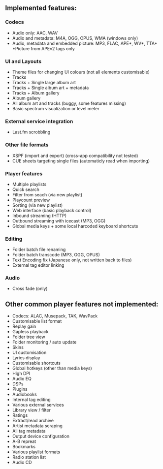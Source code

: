 ## Implemented features:

### Codecs

 - Audio only: AAC, WAV
 - Audio and metadata: M4A, OGG, OPUS, WMA (windows only)
 - Audio, metadata and embedded picture: MP3, FLAC, APE*, WV*, TTA*   *Picture from APEv2 tags only


### UI and Layouts

 - Theme files for changing UI colours (not all elements customisable)
 - Tracks
 - Tracks + Single large album art
 - Tracks + Single album art + metadata
 - Tracks + Album gallery
 - Album gallery
 - All album art and tracks (buggy, some features missing)
 - Basic spectrum visualization or level meter

### External service integration

- Last.fm scrobbling

### Other file formats

 - XSPF (import and export) (cross-app compatibility not tested)
 - CUE sheets targeting single files (automaticly read when importing)

### Player features

- Multiple playlists
- Quick search
- Filter from seach (via new playlist)
- Playcount preview
- Sorting (via new playlist)
- Web interface (basic playback control)
- Inbound streaming (HTTP)
- Outbound streaming with icecast (MP3, OGG)
- Global media keys + some local harcoded keyboard shortcuts

### Editing

- Folder batch file renaming
- Folder batch transcode (MP3, OGG, OPUS)
- Text Encoding fix (Japanese only, not written back to files)
- External tag editor linking

### Audio

- Cross fade (only)


## Other common player features not implemented:

 - Codecs: ALAC, Musepack, TAK, WavPack
 - Customisable list format
 - Replay gain
 - Gapless playback
 - Folder tree view
 - Folder monitoring / auto update
 - Skins
 - UI customisation
 - Lyrics display
 - Customisable shortcuts
 - Global hotkeys (other than media keys)
 - High DPI
 - Audio EQ
 - DSPs
 - Plugins
 - Audiobooks
 - Internal tag editing
 - Various external services
 - Library view / filter
 - Ratings
 - Extract/read archive
 - Artist metadata scraping
 - All tag metadata
 - Output device configuration
 - A-B repreat
 - Bookmarks
 - Various playlist formats
 - Radio station list
 - Audio CD

